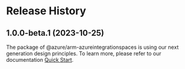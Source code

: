 # Release History
    
## 1.0.0-beta.1 (2023-10-25)

The package of @azure/arm-azureintegrationspaces is using our next generation design principles. To learn more, please refer to our documentation [Quick Start](https://aka.ms/js-track2-quickstart).
